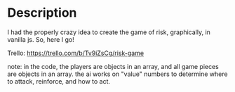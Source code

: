 # Description
I had the properly crazy idea to create the game of risk, graphically, in vanilla js.
So, here I go!

Trello:
https://trello.com/b/Tv9iZsCg/risk-game 

note: in the code, the players are objects in an array, and all game pieces are objects in an array.
the ai works on "value" numbers to determine where to attack, reinforce, and how to act.
